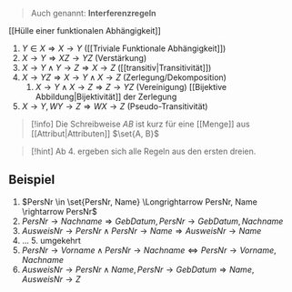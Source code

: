 > Auch genannt: **Interferenzregeln**

[[Hülle einer funktionalen Abhängigkeit]]


1. $Y \in X \Longrightarrow X \rightarrow Y$ ([[Triviale Funktionale Abhängigkeit]])
2. $X \rightarrow Y \Longrightarrow XZ \rightarrow YZ$ (Verstärkung)
3. $X \rightarrow Y \land Y \rightarrow Z \Longrightarrow X \rightarrow Z$ ([[transitiv|Transitivität]])
4. $X \rightarrow YZ \Longrightarrow X \rightarrow Y \land X \rightarrow Z$ (Zerlegung/Dekomposition)
	1. $X \rightarrow Y \land X \rightarrow Z \Longrightarrow Z \rightarrow YZ$ (Vereinigung) [[Bijektive Abbildung|Bijektivität]] der Zerlegung
5. $X \rightarrow Y, WY \rightarrow Z \Longrightarrow WX \rightarrow Z$ (Pseudo-Transitivität)


> [!info] Die Schreibweise $AB$ ist kurz für eine [[Menge]] aus [[Attribut|Attributen]] $\set{A, B}$


> [!hint] Ab $4.$ ergeben sich alle Regeln aus den ersten dreien.

## Beispiel
1. $PersNr \in \set{PersNr, Name} \Longrightarrow PersNr, Name \rightarrow PersNr$
2. $PersNr \rightarrow Nachname \Longrightarrow GebDatum, PersNr \rightarrow GebDatum, Nachname$
4. $AusweisNr \rightarrow PersNr \land PersNr \rightarrow Name \Longrightarrow AusweisNr \rightarrow Name$
5. ... 5. umgekehrt 
6. $PersNr \rightarrow Vorname\land PersNr \rightarrow Nachname \Longleftrightarrow PersNr \rightarrow Vorname, Nachname$
7. $AusweisNr \rightarrow PersNr \land Name, PersNr \rightarrow GebDatum \Longrightarrow Name, AusweisNr \rightarrow Z$

